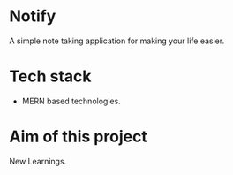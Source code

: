 # Notify
A simple note taking application for making your life easier.

# Tech stack
- MERN based technologies.

# Aim of this project
 New Learnings.